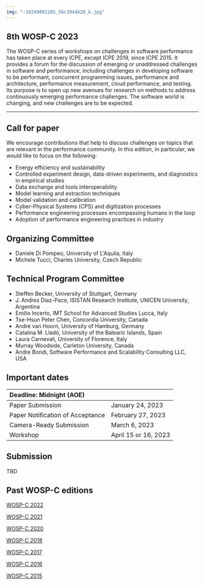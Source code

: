 ```yaml
---
img: ":10249091285_56c3944b28_k.jpg"
---
```


## 8th WOSP-C 2023

The WOSP-C series of workshops on challenges in software performance has taken place at every ICPE, except ICPE 2019, since ICPE 2015. It provides a forum for the discussion of emerging or unaddressed challenges in software and performance, including challenges in developing software to be performant, concurrent programming issues, performance and architecture, performance measurement, cloud performance, and testing. Its purpose is to open up new avenues for research on methods to address continuously emerging performance challenges. The software world is changing, and new challenges are to be expected.


---

## Call for paper

We encourage contributions that help to discuss challenges on topics that are relevant in the performance community. In this edition, in particular, we would like to focus on the following:

 - Energy efficiency and sustainability
 - Controlled experiment design, data-driven experiments, and diagnostics in empirical studies
 - Data exchange and tools interoperability
 - Model learning and extraction techniques
 - Model validation and calibration
 - Cyber-Physical Systems (CPS) and digitization processes
 - Performance engineering processes encompassing humans in the loop
 - Adoption of performance engineering practices in industry

## Organizing Committee
 
 - Daniele Di Pompeo, University of L'Aquila, Italy
 - Michele Tucci, Charles University, Czech Republic

## Technical Program Committee

- Steffen Becker, University of Stuttgart, Germany
- J. Andres	Diaz-Pace, ISISTAN Research Institute, UNICEN University, Argentina
- Emilio Incerto, IMT School for Advanced Studies Lucca, Italy
- Tse-Hsun Peter Chen, Concordia University, Canada
- André	van Hoorn, University of Hamburg, Germany
- Catalina M. Lladó, University of the Balearic Islands, Spain
- Laura	Carnevali, University of Florence, Italy
- Murray Woodside, Carleton University, Canada
- Andre	Bondi, Software Performance and Scalability Consulting LLC, USA

## Important dates

| Deadline: Midnight (AOE)                      |     |
|:----------------------------------------------|:----|
| Paper Submission                              | January 24, 2023 |
| Paper Notification of Acceptance              | February 27, 2023 |
| Camera-Ready Submission                       | March 6, 2023 |
| Workshop                                      | April 15 or 16, 2023 |

## Submission

TBD

## Past WOSP-C editions

[WOSP-C 2022](https://wosp-c.github.io/wosp-c-22/)

[WOSP-C 2021](https://wosp-c-21.github.io/)

[WOSP-C 2020](https://wosp-c.github.io/wosp-c-20/)

[WOSP-C 2018](http://wosp-c.uib.es/)

[WOSP-C 2017](https://wosp-c.spec.org/)

[WOSP-C 2016](http://wosp-c.ipd.kit.edu/)

[WOSP-C 2015](http://wosp-c.ipd.kit.edu/wosp_c15/home/index.html)

